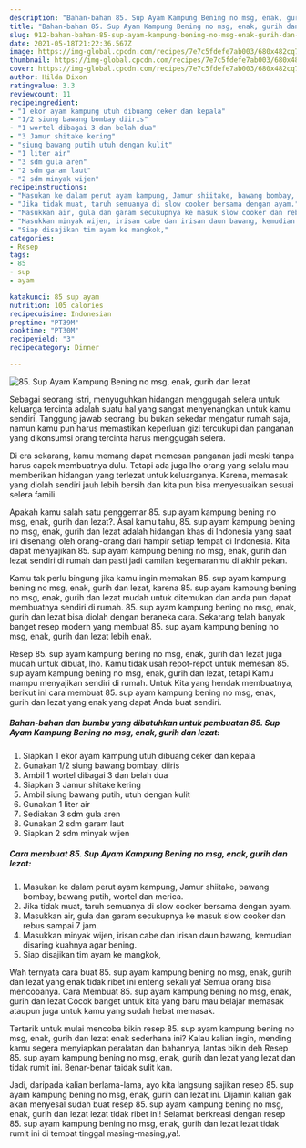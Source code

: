 ```yaml
---
description: "Bahan-bahan 85. Sup Ayam Kampung Bening no msg, enak, gurih dan lezat yang nikmat Untuk Jualan"
title: "Bahan-bahan 85. Sup Ayam Kampung Bening no msg, enak, gurih dan lezat yang nikmat Untuk Jualan"
slug: 912-bahan-bahan-85-sup-ayam-kampung-bening-no-msg-enak-gurih-dan-lezat-yang-nikmat-untuk-jualan
date: 2021-05-18T21:22:36.567Z
image: https://img-global.cpcdn.com/recipes/7e7c5fdefe7ab003/680x482cq70/85-sup-ayam-kampung-bening-no-msg-enak-gurih-dan-lezat-foto-resep-utama.jpg
thumbnail: https://img-global.cpcdn.com/recipes/7e7c5fdefe7ab003/680x482cq70/85-sup-ayam-kampung-bening-no-msg-enak-gurih-dan-lezat-foto-resep-utama.jpg
cover: https://img-global.cpcdn.com/recipes/7e7c5fdefe7ab003/680x482cq70/85-sup-ayam-kampung-bening-no-msg-enak-gurih-dan-lezat-foto-resep-utama.jpg
author: Hilda Dixon
ratingvalue: 3.3
reviewcount: 11
recipeingredient:
- "1 ekor ayam kampung utuh dibuang ceker dan kepala"
- "1/2 siung bawang bombay diiris"
- "1 wortel dibagai 3 dan belah dua"
- "3 Jamur shitake kering"
- "siung bawang putih utuh dengan kulit"
- "1 liter air"
- "3 sdm gula aren"
- "2 sdm garam laut"
- "2 sdm minyak wijen"
recipeinstructions:
- "Masukan ke dalam perut ayam kampung, Jamur shiitake, bawang bombay, bawang putih, wortel dan merica."
- "Jika tidak muat, taruh semuanya di slow cooker bersama dengan ayam."
- "Masukkan air, gula dan garam secukupnya ke masuk slow cooker dan rebus sampai 7 jam."
- "Masukkan minyak wijen, irisan cabe dan irisan daun bawang, kemudian disaring kuahnya agar bening."
- "Siap disajikan tim ayam ke mangkok,"
categories:
- Resep
tags:
- 85
- sup
- ayam

katakunci: 85 sup ayam 
nutrition: 105 calories
recipecuisine: Indonesian
preptime: "PT39M"
cooktime: "PT30M"
recipeyield: "3"
recipecategory: Dinner

---
```



![85. Sup Ayam Kampung Bening no msg, enak, gurih dan lezat](https://img-global.cpcdn.com/recipes/7e7c5fdefe7ab003/680x482cq70/85-sup-ayam-kampung-bening-no-msg-enak-gurih-dan-lezat-foto-resep-utama.jpg)

Sebagai seorang istri, menyuguhkan hidangan menggugah selera untuk keluarga tercinta adalah suatu hal yang sangat menyenangkan untuk kamu sendiri. Tanggung jawab seorang ibu bukan sekedar mengatur rumah saja, namun kamu pun harus memastikan keperluan gizi tercukupi dan panganan yang dikonsumsi orang tercinta harus menggugah selera.

Di era  sekarang, kamu memang dapat memesan panganan jadi meski tanpa harus capek membuatnya dulu. Tetapi ada juga lho orang yang selalu mau memberikan hidangan yang terlezat untuk keluarganya. Karena, memasak yang diolah sendiri jauh lebih bersih dan kita pun bisa menyesuaikan sesuai selera famili. 



Apakah kamu salah satu penggemar 85. sup ayam kampung bening no msg, enak, gurih dan lezat?. Asal kamu tahu, 85. sup ayam kampung bening no msg, enak, gurih dan lezat adalah hidangan khas di Indonesia yang saat ini disenangi oleh orang-orang dari hampir setiap tempat di Indonesia. Kita dapat menyajikan 85. sup ayam kampung bening no msg, enak, gurih dan lezat sendiri di rumah dan pasti jadi camilan kegemaranmu di akhir pekan.

Kamu tak perlu bingung jika kamu ingin memakan 85. sup ayam kampung bening no msg, enak, gurih dan lezat, karena 85. sup ayam kampung bening no msg, enak, gurih dan lezat mudah untuk ditemukan dan anda pun dapat membuatnya sendiri di rumah. 85. sup ayam kampung bening no msg, enak, gurih dan lezat bisa diolah dengan beraneka cara. Sekarang telah banyak banget resep modern yang membuat 85. sup ayam kampung bening no msg, enak, gurih dan lezat lebih enak.

Resep 85. sup ayam kampung bening no msg, enak, gurih dan lezat juga mudah untuk dibuat, lho. Kamu tidak usah repot-repot untuk memesan 85. sup ayam kampung bening no msg, enak, gurih dan lezat, tetapi Kamu mampu menyajikan sendiri di rumah. Untuk Kita yang hendak membuatnya, berikut ini cara membuat 85. sup ayam kampung bening no msg, enak, gurih dan lezat yang enak yang dapat Anda buat sendiri.

<!--inarticleads1-->

##### Bahan-bahan dan bumbu yang dibutuhkan untuk pembuatan 85. Sup Ayam Kampung Bening no msg, enak, gurih dan lezat:

1. Siapkan 1 ekor ayam kampung utuh dibuang ceker dan kepala
1. Gunakan 1/2 siung bawang bombay, diiris
1. Ambil 1 wortel dibagai 3 dan belah dua
1. Siapkan 3 Jamur shitake kering
1. Ambil siung bawang putih, utuh dengan kulit
1. Gunakan 1 liter air
1. Sediakan 3 sdm gula aren
1. Gunakan 2 sdm garam laut
1. Siapkan 2 sdm minyak wijen




<!--inarticleads2-->

##### Cara membuat 85. Sup Ayam Kampung Bening no msg, enak, gurih dan lezat:

1. Masukan ke dalam perut ayam kampung, Jamur shiitake, bawang bombay, bawang putih, wortel dan merica.
1. Jika tidak muat, taruh semuanya di slow cooker bersama dengan ayam.
1. Masukkan air, gula dan garam secukupnya ke masuk slow cooker dan rebus sampai 7 jam.
1. Masukkan minyak wijen, irisan cabe dan irisan daun bawang, kemudian disaring kuahnya agar bening.
1. Siap disajikan tim ayam ke mangkok,




Wah ternyata cara buat 85. sup ayam kampung bening no msg, enak, gurih dan lezat yang enak tidak ribet ini enteng sekali ya! Semua orang bisa mencobanya. Cara Membuat 85. sup ayam kampung bening no msg, enak, gurih dan lezat Cocok banget untuk kita yang baru mau belajar memasak ataupun juga untuk kamu yang sudah hebat memasak.

Tertarik untuk mulai mencoba bikin resep 85. sup ayam kampung bening no msg, enak, gurih dan lezat enak sederhana ini? Kalau kalian ingin, mending kamu segera menyiapkan peralatan dan bahannya, lantas bikin deh Resep 85. sup ayam kampung bening no msg, enak, gurih dan lezat yang lezat dan tidak rumit ini. Benar-benar taidak sulit kan. 

Jadi, daripada kalian berlama-lama, ayo kita langsung sajikan resep 85. sup ayam kampung bening no msg, enak, gurih dan lezat ini. Dijamin kalian gak akan menyesal sudah buat resep 85. sup ayam kampung bening no msg, enak, gurih dan lezat lezat tidak ribet ini! Selamat berkreasi dengan resep 85. sup ayam kampung bening no msg, enak, gurih dan lezat lezat tidak rumit ini di tempat tinggal masing-masing,ya!.

